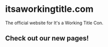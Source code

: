 # itsaworkingtitle.com
The official website for It's a Working Title Con.

## Check out our new pages!
